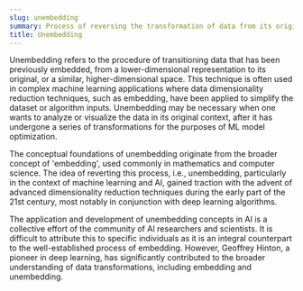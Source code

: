 ```yaml
---
slug: unembedding
summary: Process of reversing the transformation of data from its original high-dimensional space to a lower-dimensional space.
title: Unembedding
---
```


Unembedding refers to the procedure of transitioning data that has been previously embedded, from a lower-dimensional representation to its original, or a similar, higher-dimensional space. This technique is often used in complex machine learning applications where data dimensionality reduction techniques, such as embedding, have been applied to simplify the dataset or algorithm inputs. Unembedding may be necessary when one wants to analyze or visualize the data in its original context, after it has undergone a series of transformations for the purposes of ML model optimization.

The conceptual foundations of unembedding originate from the broader concept of 'embedding', used commonly in mathematics and computer science. The idea of reverting this process, i.e., unembedding, particularly in the context of machine learning and AI, gained traction with the advent of advanced dimensionality reduction techniques during the early part of the 21st century, most notably in conjunction with deep learning algorithms.

The application and development of unembedding concepts in AI is a collective effort of the community of AI researchers and scientists. It is difficult to attribute this to specific individuals as it is an integral counterpart to the well-established process of embedding. However, Geoffrey Hinton, a pioneer in deep learning, has significantly contributed to the broader understanding of data transformations, including embedding and unembedding.
